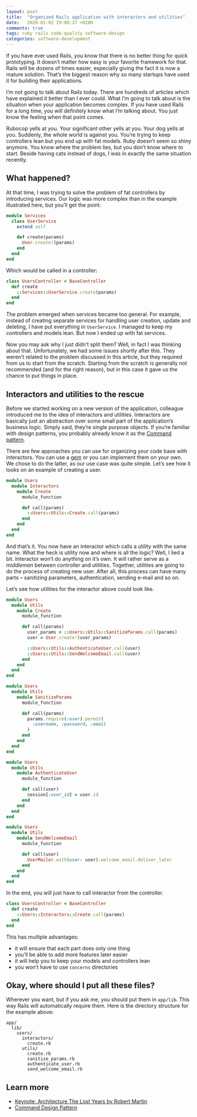 ```yaml
---
layout: post
title:  "Organized Rails application with interactors and utilities"
date:   2020-01-02 19:08:37 +0200
comments: true
tags: ruby rails code-quality software-design
categories: software-development
---
```


If you have ever used Rails, you know that there is no better thing for quick prototyping. It doesn’t matter how easy is your favorite framework for that. Rails will be dozens of times easier, especially giving the fact it is now a mature solution. That’s the biggest reason why so many startups have used it for building their applications.

I’m not going to talk about Rails today. There are hundreds of articles which have explained it better than I ever could. What I’m going to talk about is the situation when your application becomes complex. If you have used Rails for a long time, you will definitely know what I’m talking about. You just know the feeling when that point comes.

Rubocop yells at you. Your significant other yells at you. Your dog yells at you. Suddenly, the whole world is against you. You’re trying to keep controllers lean but you end up with fat models. Ruby doesn’t seem so shiny anymore. You know where the problem lies, but you don’t know where to start. Beside having cats instead of dogs, I was in exactly the same situation recently.

## What happened? 

At that time, I was trying to solve the problem of fat controllers by introducing services. Our logic was more complex than in the example illustrated here, but you’ll get the point:

```rb
module Services
  class UserService
    extend self

    def create(params)
      User.create!(params)
    end
  end
end
```

Which would be called in a controller:

```rb
class UsersController < BaseController
  def create
    ::Services::UserService.create(params)
  end
end
```

The problem emerged when services became too general. For example, instead of creating separate services for handling user creation, update and deleting, I have put everything in `UserService`. I managed to keep my controllers and models lean. But now I ended up with fat services.

Now you may ask why I just didn’t split them? Well, in fact I was thinking about that. Unfortunately, we had some issues shortly after this. They weren’t related to the problem discussed in this article, but they required from us to start from the scratch. Starting from the scratch is generally not recommended (and for the right reason), but in this case it gave us the chance to put things in place.

##  Interactors and utilities to the rescue 

Before we started working on a new version of the application, colleague introduced me to the idea of interactors and utilities. Interactors are basically just an abstraction over some small part of the application’s business logic. Simply said, they’re single purpose objects. If you’re familiar with design patterns, you probably already know it as the [Command pattern](https://en.wikipedia.org/wiki/Command_pattern).

There are few approaches you can use for organizing your code base with interactors. You can use a [gem](https://github.com/collectiveidea/interactor) or you can implement them on your own. We chose to do the latter, as our use case was quite simple. Let’s see how it looks on an example of creating a user.

```rb
module Users
  module Interactors
    module Create
      module_function

      def call(params)
        ::Users::Utils::Create.call(params)
      end
    end
  end
end
```

And that’s it. You now have an interactor which calls a utility with the same name. What the heck is utility now and where is all the logic? Well, I lied a bit. Interactor won’t do anything on it’s own. It will rather serve as a _middleman_ between controller and utilities. Together, utilities are going to do the process of creating new user. After all, this process can have many parts – sanitizing parameters, authentication, sending e-mail and so on.

Let’s see how utilities for the interactor above could look like.

```rb
module Users
  module Utils
    module Create
      module_function

      def call(params)
        user_params = ::Users::Utils::SanitizeParams.call(params)
        user = User.create!(user_params)

        ::Users::Utils::AuthenticateUser.call(user)
        ::Users::Utils::SendWelcomeEmail.call(user)
      end
    end
  end
end
```

```rb
module Users
  module Utils
    module SanitizeParams
      module_function

      def call(params)
        params.require(:user).permit(
          :username, :password, :email
        )
      end
    end
  end
end
```

```rb
module Users
  module Utils
    module AuthenticateUser
      module_function

      def call(user)
        session[:user_id] = user.id
      end
    end
  end
end
```

```rb
module Users
  module Utils
    module SendWelcomeEmail
      module_function

      def call(user)
        UserMailer.with(user: user).welcome_email.deliver_later
      end
    end
  end
end
```

In the end, you will just have to call interactor from the controller.

```rb
class UsersController < BaseController
  def create
    ::Users::Interactors::Create.call(params)
  end
end
```

This has multiple advantages:

* it will ensure that each part does only one thing
* you’ll be able to add more features later easier
* it will help you to keep your models and controllers lean
* you won’t have to use `concerns` directories

## Okay, where should I put all these files? 

Wherever you want, but if you ask me, you should put them in `app/lib`. This way Rails will automatically require them. Here is the directory structure for the example above:

```
app/
  lib/
    users/
      interactors/
        create.rb
      utils/
        create.rb
        sanitize_params.rb
        authenticate_user.rb
        send_welcome_email.rb
```

## Learn more 

* [Keynote: Architecture The Lost Years by Robert Martin](https://www.youtube.com/watch?v=WpkDN78P884)
* [Command Design Pattern](https://sourcemaking.com/design_patterns/command)
